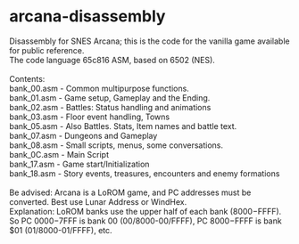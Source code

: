 # arcana-disassembly
Disassembly for SNES Arcana; this is the code for the vanilla game available for public reference.\
The code language 65c816 ASM, based on 6502 (NES).\
\
Contents:\
bank_00.asm - Common multipurpose functions.\
bank_01.asm - Game setup, Gameplay and the Ending.\
bank_02.asm - Battles: Status handling and animations\
bank_03.asm - Floor event handling, Towns\
bank_05.asm - Also Battles. Stats, Item names and battle text.\
bank_07.asm - Dungeons and Gameplay\
bank_08.asm - Small scripts, menus, some conversations.\
bank_0C.asm - Main Script\
bank_17.asm - Game start/Initialization\
bank_18.asm - Story events, treasures, encounters and enemy formations\
\
Be advised: Arcana is a LoROM game, and PC addresses must be converted. Best use Lunar Address or WindHex.\
Explanation: LoROM banks use the upper half of each bank ($8000-$FFFF). So PC $0000-$7FFF is bank 00 (00/8000-00/FFFF), PC $8000-$FFFF is bank $01 (01/8000-01/FFFF), etc.
